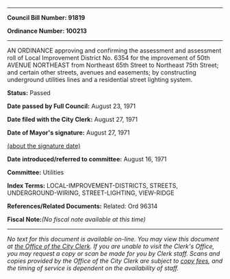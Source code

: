 

********

**Council Bill Number: 91819**
   
**Ordinance Number: 100213**
********

 AN ORDINANCE approving and confirming the assessment and assessment roll of Local Improvement District No. 6354 for the improvement of 50th AVENUE NORTHEAST from Northeast 65th Street to Northeast 75th Street; and certain other streets, avenues and easements; by constructing underground utilities lines and a residential street lighting system.

**Status:** Passed
   
**Date passed by Full Council:** August 23, 1971
   
**Date filed with the City Clerk:** August 27, 1971
   
**Date of Mayor's signature:** August 27, 1971
   
[(about the signature date)](/~public/approvaldate.htm)
   
   
   
**Date introduced/referred to committee:** August 16, 1971
   
**Committee:** Utilities
   
   
**Index Terms:** LOCAL-IMPROVEMENT-DISTRICTS, STREETS, UNDERGROUND-WIRING, STREET-LIGHTING, VIEW-RIDGE

**References/Related Documents:** Related: Ord 96314

**Fiscal Note:**_(No fiscal note available at this time)_
********

_No text for this document is available on-line. You may view this document at [the Office of the City Clerk](http://www.seattle.gov/leg/clerk/contactUs.htm). If you are unable to visit the Clerk's Office, you may request a copy or scan be made for you by Clerk staff. Scans and copies provided by the Office of the City Clerk are subject to [copy fees](http://clerk.seattle.gov/~public/clerkfees.htm), and the timing of service is dependent on the availability of staff._

